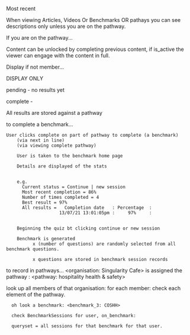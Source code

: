 






Most recent



When viewing Articles, Videos Or Benchmarks OR pathays you can see descriptions only unless you are on the pathway.


If you are on the pathway...

Content can be unlocked by completing previous content, if is_active the viewer can engage with the content in full.


Display if not member...

DISPLAY ONLY

pending - no results yet

complete -














All results are stored against a pathway


to complete a benchmark...

    User clicks complete on part of pathway to complete (a benchmark)
        (via next in line)
        (via viewing complete pathway)

        User is taken to the benchmark home page

        Details are displayed of the stats


        e.g.
          Current status = Continue | new session
          Most recent completion = 86%
          Number of times completed = 4
          Best result = 97%
          All results =   Completion date   : Percentage  :
                        13/07/21 13:01:05pm :     97%     :


        Beginning the quiz bt clicking continue or new session

        Benchmark is generated
              x (number of questions) are randomly selected from all benchmark questions.

              x questions are stored in benchmark session records




to record in pathways...
<organisation: Singularity Cafe>
is assigned the pathway : <pathway: hospitality health & safety>

  look up all members of that organisation:
      for each member: check each element of the pathway.

      oh look a benchmark: <benchmark_3: COSHH>

      check BenchmarkSessions for user, on_benchmark:

      queryset = all sessions for that benchmark for that user.
